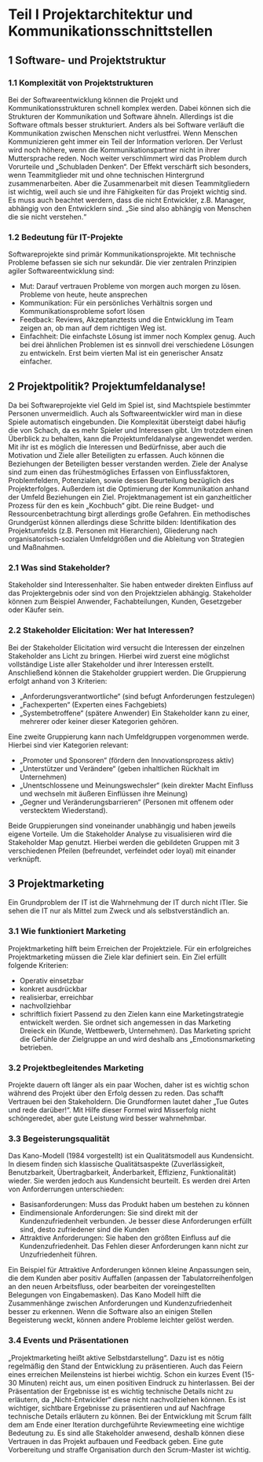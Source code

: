 # Teil I Projektarchitektur und Kommunikationsschnittstellen
## 1 Software- und Projektstruktur
### 1.1 Komplexität von Projektstrukturen
Bei der Softwareentwicklung können die Projekt und Kommunikationsstrukturen schnell komplex werden. Dabei können sich die Strukturen der Kommunikation und Software ähneln. Allerdings ist die Software oftmals besser strukturiert. Anders als bei Software verläuft die Kommunikation zwischen Menschen nicht verlustfrei. Wenn Menschen Kommunizieren geht immer ein Teil der Information verloren. Der Verlust wird noch höhere, wenn die Kommunikationspartner nicht in ihrer Muttersprache reden. Noch weiter verschlimmert wird das Problem durch Vorurteile und „Schubladen Denken“. Der Effekt verschärft sich besonders, wenn Teammitglieder mit und ohne technischen Hintergrund zusammenarbeiten. Aber die Zusammenarbeit mit diesen Teammitgliedern ist wichtig, weil auch sie und ihre Fähigkeiten für das Projekt wichtig sind. Es muss auch beachtet werdern, dass die nicht Entwickler, z.B. Manager, abhängig von den Entwicklern sind. „Sie sind also abhängig von Menschen die sie nicht verstehen.“ 
### 1.2 Bedeutung für IT-Projekte
Softwareprojekte sind primär Kommunikationsprojekte. Mit technische Probleme befassen sie sich nur sekundär. Die vier zentralen Prinzipien agiler Softwareentwicklung sind:
* Mut: Darauf vertrauen Probleme von morgen auch morgen zu lösen. Probleme von heute, heute ansprechen 
* Kommunikation: Für ein persönliches Verhältnis sorgen und Kommunikationsprobleme sofort lösen
* Feedback: Reviews, Akzeptanztests und die Entwicklung im Team zeigen an, ob man auf dem richtigen Weg ist.
* Einfachheit: Die einfachste Lösung ist immer noch Komplex genug. Auch bei drei ähnlichen Problemen ist es sinnvoll drei verschiedene Lösungen zu entwickeln. Erst beim vierten Mal ist ein generischer Ansatz einfacher. 

## 2 Projektpolitik? Projektumfeldanalyse!
Da bei Softwareprojekte viel Geld im Spiel ist, sind Machtspiele bestimmter Personen unvermeidlich. Auch als Softwareentwickler wird man in diese Spiele automatisch eingebunden. Die Komplexität übersteigt dabei häufig die von Schach, da es mehr Spieler und Interessen gibt. Um trotzdem einen Überblick zu behalten, kann die Projektumfeldanalyse angewendet werden. Mit ihr ist es möglich die Interessen und Bedürfnisse, aber auch die Motivation und Ziele aller Beteiligten zu erfassen. Auch können die Beziehungen der Beteiligten besser verstanden werden. Ziele der Analyse sind zum einen das frühestmögliches Erfassen von Einflussfaktoren, Problemfeldern, Potenzialen, sowie dessen Beurteilung bezüglich des Projekterfolges. Außerdem ist die Optimierung der Kommunikation anhand der Umfeld Beziehungen ein Ziel.
Projektmanagement ist ein ganzheitlicher Prozess für den es kein „Kochbuch“ gibt. Die reine Budget- und Ressourcenbetrachtung birgt allerdings große Gefahren. Ein methodisches Grundgerüst können allerdings diese Schritte bilden: Identifikation des Projektumfelds (z.B. Personen mit Hierarchien), Gliederung nach organisatorisch-sozialen Umfeldgrößen und die Ableitung von Strategien und Maßnahmen. 
### 2.1 Was sind Stakeholder?
Stakeholder sind Interessenhalter. Sie haben entweder direkten Einfluss auf das Projektergebnis oder sind von den Projektzielen abhängig. Stakeholder können zum Beispiel Anwender, Fachabteilungen, Kunden, Gesetzgeber oder Käufer sein.
### 2.2 Stakeholder Elicitation: Wer hat Interessen?
Bei der Stakeholder Elicitation wird versucht die Interessen der einzelnen Stakeholder ans Licht zu bringen. Hierbei wird zuerst eine möglichst vollständige Liste aller Stakeholder und ihrer Interessen erstellt. Anschließend können die Stakeholder gruppiert werden. Die Gruppierung erfolgt anhand von 3 Kriterien: 
* „Anforderungsverantwortliche“ (sind befugt Anforderungen festzulegen)
* „Fachexperten“ (Experten eines Fachgebiets)
* „Systembetroffene“ (spätere Anwender)
Ein Stakeholder kann zu einer, mehrerer oder keiner dieser Kategorien gehören. 
 
Eine zweite Gruppierung kann nach Umfeldgruppen vorgenommen werde. Hierbei sind vier Kategorien relevant:
* „Promoter und Sponsoren“ (fördern den Innovationsprozess aktiv)
* „Unterstützer und Verändere“ (geben inhaltlichen Rückhalt im Unternehmen)
* „Unentschlossene und Meinungswechsler“ (kein direkter Macht Einfluss und wechseln mit äußeren Einflüssen ihre Meinung)
* „Gegner und Veränderungsbarrieren“ (Personen mit offenem oder verstecktem Wiederstand).  

Beide Gruppierungen sind voneinander unabhängig und haben jeweils eigene Vorteile. 
Um die Stakeholder Analyse zu visualisieren wird die Stakeholder Map genutzt. Hierbei werden die gebildeten Gruppen mit 3 verschiedenen Pfeilen (befreundet, verfeindet oder loyal) mit einander verknüpft.
## 3 Projektmarketing
Ein Grundproblem der IT ist die Wahrnehmung der IT durch nicht ITler. Sie sehen die IT nur als Mittel zum Zweck und als selbstverständlich an.
### 3.1 Wie funktioniert Marketing
Projektmarketing hilft beim Erreichen der Projektziele. Für ein erfolgreiches Projektmarketing müssen die Ziele klar definiert sein. Ein Ziel erfüllt folgende Kriterien: 
* Operativ einsetzbar
* konkret ausdrückbar
* realisierbar, erreichbar
* nachvollziehbar
* schriftlich fixiert 
Passend zu den Zielen kann eine Marketingstrategie entwickelt werden. Sie ordnet sich angemessen in das Marketing Dreieck ein (Kunde, Wettbewerb, Unternehmen). Das Marketing spricht die Gefühle der Zielgruppe an und wird deshalb ans „Emotionsmarketing betrieben. 
### 3.2 Projektbegleitendes Marketing
 Projekte dauern oft länger als ein paar Wochen, daher ist es wichtig schon während des Projekt über den Erfolg dessen zu reden. Das schafft Vertrauen bei den Stakeholdern. Die Grundformen lautet daher „Tue Gutes und rede darüber!“. Mit Hilfe dieser Formel wird Misserfolg nicht schöngeredet, aber gute Leistung wird besser wahrnehmbar. 
### 3.3 Begeisterungsqualität
Das Kano-Modell (1984 vorgestellt) ist ein Qualitätsmodell aus Kundensicht. In diesem finden sich klassische Qualitätsaspekte (Zuverlässigkeit, Benutzbarkeit, Übertragbarkeit, Änderbarkeit, Effizienz, Funktionalität) wieder. Sie werden jedoch aus Kundensicht beurteilt. Es werden drei Arten von Anforderrungen unterschieden: 
* Basisanforderungen: Muss das Produkt haben um bestehen zu können
* Eindimensionale Anforderungen: Sie sind direkt mit der Kundenzufriedenheit verbunden. Je besser diese Anforderungen erfüllt sind, desto zufriedener sind die Kunden
* Attraktive Anforderungen: Sie haben den größten Einfluss auf die Kundenzufriedenheit. Das Fehlen dieser Anforderungen kann nicht zur Unzufriedenheit führen.  

Ein Beispiel für Attraktive Anforderungen können kleine Anpassungen sein, die dem Kunden aber positiv Auffallen (anpassen der Tabulatorreihenfolgen an den neuen Arbeitsfluss, oder bearbeiten der voreingestellten Belegungen von Eingabemasken). 
Das Kano Modell hilft die Zusammenhänge zwischen Anforderungen und Kundenzufriedenheit besser zu erkennen. Wenn die Software also an einigen Stellen Begeisterung weckt, können andere Probleme leichter gelöst werden.
### 3.4 Events und Präsentationen 
„Projektmarketing heißt aktive Selbstdarstellung“. Dazu ist es nötig regelmäßig den Stand der Entwicklung zu präsentieren. Auch das Feiern eines erreichen Meilensteins ist hierbei wichtig. Schon ein kurzes Event (15-30 Minuten) reicht aus, um einen positiven Eindruck zu hinterlassen. Bei der Präsentation der Ergebnisse ist es wichtig technische Details nicht zu erläutern, da „Nicht-Entwickler“ diese nicht nachvollziehen können. Es ist wichtiger, sichtbare Ergebnisse zu präsentieren und auf Nachfrage technische Details erläutern zu können. Bei der Entwicklung mit Scrum fällt dem am Ende einer Iteration durchgeführte Reviewmeeting eine wichtige Bedeutung zu. Es sind alle Stakeholder anwesend, deshalb können diese Vertrauen in das Projekt aufbauen und Feedback geben. Eine gute Vorbereitung und straffe Organisation durch den Scrum-Master ist wichtig.  
